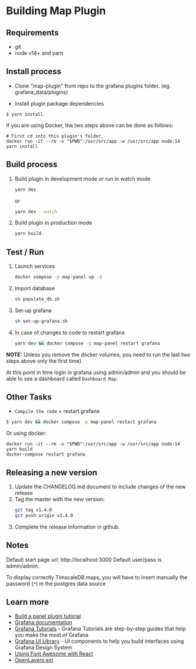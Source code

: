 # Building Map Plugin

## Requirements
- git
- node v14+ and yarn

## Install process

- Clone "map-plugin" from repo to the grafana plugins folder. (eg. grafana_data/plugins)

- Install plugin package dependencies

```
$ yarn install
```

If you are using Docker, the two steps above can be done as follows:
```
# First cd into this plugin's folder.
docker run -it --rm -v "$PWD":/usr/src/app -w /usr/src/app node:14 yarn install
```

## Build process

1. Build plugin in development mode or run in watch mode

   ```bash
   yarn dev
   ```

   or

   ```bash
   yarn dev --watch
   ```

2. Build plugin in production mode

   ```bash
   yarn build
   ```

## Test / Run

1. Launch services

    ```bash
    docker compose -p map-panel up -d
    ```

2. Import database

    ```bash
    sh populate_db.sh
    ```

3. Set-up grafana

    ```bash
    sh set-up-grafana.sh
    ```

4. In case of changes to code to restart grafana

    ```bash
    yarn dev && docker compose -p map-panel restart grafana
    ```

**NOTE:** Unless you remove the docker volumes, you need to run the last two
steps above only the first time)

At this point in time login in grafana using admin/admin and you should be
able to see a dashboard called `Dashboard Map`.

## Other Tasks

- `Compile the code` + restart grafana
```sh
$ yarn dev && docker compose -p map-panel restart grafana
```

Or using docker:
```
docker run -it --rm -v "$PWD":/usr/src/app -w /usr/src/app node:14 yarn build
docker-compose restart grafana
```

## Releasing a new version

1. Update the CHANGELOG.md document to include changes of the new release
1. Tag the master with the new version:
    ```sh
    git tag v1.4.0
    git push origin v1.4.0
    ```
1. Complete the release information in github.

## Notes

Default start page url: http://localhost:3000
Default user/pass is admin/admin.

To display correctly TimscaleDB maps, you will have 
to insert manually the password (`*`) in the postgres data source 

## Learn more

- [Build a panel plugin tutorial](https://grafana.com/tutorials/build-a-panel-plugin)
- [Grafana documentation](https://grafana.com/docs/)
- [Grafana Tutorials](https://grafana.com/tutorials/) - Grafana Tutorials are step-by-step guides that help you make the most of Grafana
- [Grafana UI Library](https://developers.grafana.com/ui) - UI components to help you build interfaces using Grafana Design System
- [Using Font Awesome with React](https://fontawesome.com/v5.15/how-to-use/on-the-web/using-with/react)
- [OpenLayers ext](https://github.com/Viglino/ol-ext)
